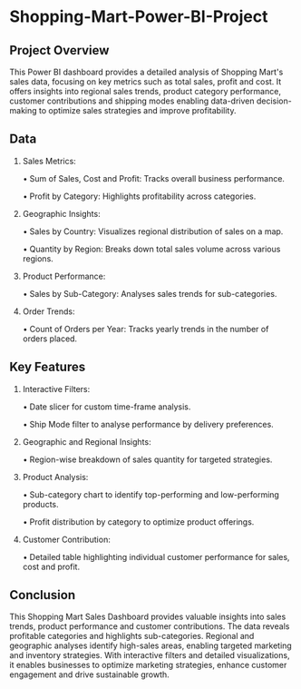# Shopping-Mart-Power-BI-Project

## Project Overview

This Power BI dashboard provides a detailed analysis of Shopping Mart's sales data, focusing on key metrics such as total sales, profit and cost. It offers insights into regional sales trends, product category performance, customer contributions and shipping modes enabling data-driven decision-making to optimize sales strategies and improve profitability.


## Data
1.	Sales Metrics:
   
     •	Sum of Sales, Cost and Profit: Tracks overall business performance.
     
     •	Profit by Category: Highlights profitability across categories.

2.	Geographic Insights:
   
     •   Sales by Country: Visualizes regional distribution of sales on a map.
     
     •	Quantity by Region: Breaks down total sales volume across various regions.

3.	Product Performance:
   
     •	Sales by Sub-Category: Analyses sales trends for sub-categories.

4.	Order Trends:
   
     •	Count of Orders per Year: Tracks yearly trends in the number of orders placed.

  
  ## Key Features
  
1.	Interactive Filters:
   
     •	Date slicer for custom time-frame analysis.
     
     •	Ship Mode filter to analyse performance by delivery preferences.

2.	Geographic and Regional Insights:
   
     •	Region-wise breakdown of sales quantity for targeted strategies.

3.	Product Analysis:
   
     •	Sub-category chart to identify top-performing and low-performing products.
   
     •	Profit distribution by category to optimize product offerings.

4.	Customer Contribution:
   
     •	Detailed table highlighting individual customer performance for sales, cost and profit.

  ## Conclusion

This Shopping Mart Sales Dashboard provides valuable insights into sales trends, product performance and customer contributions. The data reveals profitable categories and highlights sub-categories. Regional and geographic analyses identify high-sales areas, enabling targeted marketing and inventory strategies.  With interactive filters and detailed visualizations, it enables businesses to optimize marketing strategies, enhance customer engagement and drive sustainable growth.

